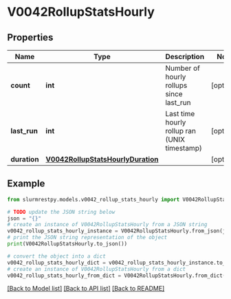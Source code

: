 # V0042RollupStatsHourly


## Properties

Name | Type | Description | Notes
------------ | ------------- | ------------- | -------------
**count** | **int** | Number of hourly rollups since last_run | [optional]
**last_run** | **int** | Last time hourly rollup ran (UNIX timestamp) | [optional]
**duration** | [**V0042RollupStatsHourlyDuration**](V0042RollupStatsHourlyDuration.md) |  | [optional]

## Example

```python
from slurmrestpy.models.v0042_rollup_stats_hourly import V0042RollupStatsHourly

# TODO update the JSON string below
json = "{}"
# create an instance of V0042RollupStatsHourly from a JSON string
v0042_rollup_stats_hourly_instance = V0042RollupStatsHourly.from_json(json)
# print the JSON string representation of the object
print(V0042RollupStatsHourly.to_json())

# convert the object into a dict
v0042_rollup_stats_hourly_dict = v0042_rollup_stats_hourly_instance.to_dict()
# create an instance of V0042RollupStatsHourly from a dict
v0042_rollup_stats_hourly_from_dict = V0042RollupStatsHourly.from_dict(v0042_rollup_stats_hourly_dict)
```
[[Back to Model list]](../README.md#documentation-for-models) [[Back to API list]](../README.md#documentation-for-api-endpoints) [[Back to README]](../README.md)


